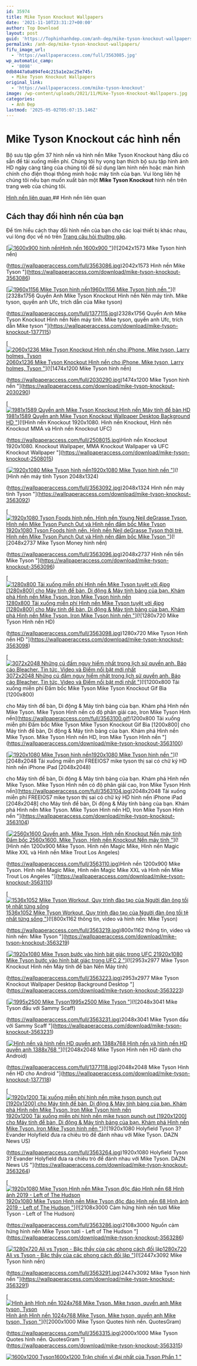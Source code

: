 ```yaml
---
id: 35974
title: Mike Tyson Knockout Wallpapers
date: '2021-11-10T23:31:27+00:00'
author: Top Download
layout: post
guid: 'https://Tophinhanhdep.com/anh-dep/mike-tyson-knockout-wallpapers/'
permalink: /anh-dep/mike-tyson-knockout-wallpapers/
fifu_image_url:
  - 'https://wallpaperaccess.com/full/3563085.jpg'
wp_automatic_camp:
  - '8098'
0db8447a0a894fe4c215a1e2ac25e745:
  - Mike Tyson Knockout Wallpapers
original_link:
  - 'https://wallpaperaccess.com/mike-tyson-knockout'
image: /wp-content/uploads/2021/11/Mike-Tyson-Knockout-Wallpapers.jpg
categories:
  - Ảnh Đẹp
lastmod: '2025-05-02T05:07:15.146Z'
---
```

# Mike Tyson Knockout các hình nền

Bộ sưu tập gồm 37 hình nền và hình nền Mike Tyson Knockout hàng đầu có sẵn để tải xuống miễn phí. Chúng tôi hy vọng bạn thích bộ sưu tập hình ảnh HD ngày càng tăng của chúng tôi để sử dụng làm hình nền hoặc màn hình chính cho điện thoại thông minh hoặc máy tính của bạn. Vui lòng liên hệ chúng tôi nếu bạn muốn xuất bản một **Mike Tyson Knockout** hình nền trên trang web của chúng tôi.

[Hình nền liên quan ](#related) ## Hình nền liên quan

## Cách thay đổi hình nền của bạn

Để tìm hiểu cách thay đổi hình nền của bạn cho các loại thiết bị khác nhau, vui lòng đọc về nó trên [Trang câu hỏi thường gặp](https://tophinhanhdep.com/faq/).

  
[[![1600x900 hình nền](https://wallpaperaccess.com/full/3563085.jpg)Hình nền 1600x900 "](https://wallpaperaccess.com/download/mike-tyson-knockout-3563085)](![2042x1573 Mike Tyson hình nền)

(https://wallpaperaccess.com/full/3563086.jpg)2042x1573 Hình nền Mike Tyson "](https://wallpaperaccess.com/download/mike-tyson-knockout-3563086)

[[![1960x1156 Mike Tyson hình nền](https://wallpaperaccess.com/full/1377110.jpg)1960x1156 Mike Tyson hình nền "](https://wallpaperaccess.com/download/mike-tyson-knockout-1377110)](![2328x1756 Quyền Anh Mike Tyson Knockout Hình nền Nền máy tính.  Mike tyson, quyền anh Ufc, trích dẫn của Mike tyson)

(https://wallpaperaccess.com/full/1377115.jpg)2328x1756 Quyền Anh Mike Tyson Knockout Hình nền Nền máy tính. Mike tyson, quyền anh Ufc, trích dẫn Mike tyson "](https://wallpaperaccess.com/download/mike-tyson-knockout-1377115)

[[![2060x1236 Mike Tyson Knockout Hình nền cho iPhone.  Mike tyson, Larry holmes, Tyson](https://wallpaperaccess.com/full/3563088.jpg)2060x1236 Mike Tyson Knockout Hình nền cho iPhone. Mike tyson, Larry holmes, Tyson "](https://wallpaperaccess.com/download/mike-tyson-knockout-3563088)](![1474x1200 Mike Tyson hình nền)

(https://wallpaperaccess.com/full/2030290.jpg)1474x1200 Mike Tyson hình nền "](https://wallpaperaccess.com/download/mike-tyson-knockout-2030290)

[[![1981x1589 Quyền anh Mike Tyson Knockout Hình nền Máy tính để bàn HD](https://wallpaperaccess.com/full/3563090.jpg)1981x1589 Quyền anh Mike Tyson Knockout Wallpaper Desktop Background HD "](https://wallpaperaccess.com/download/mike-tyson-knockout-3563090)](![Hình nền Knockout 1920x1080.  Hình nền Knockout, Hình nền Knockout MMA và Hình nền Knockout UFC)

(https://wallpaperaccess.com/full/2508015.jpg)Hình nền Knockout 1920x1080. Knockout Wallpaper, MMA Knockout Wallpaper và UFC Knockout Wallpaper "](https://wallpaperaccess.com/download/mike-tyson-knockout-2508015)

[[![1920x1080 Mike Tyson hình nền](https://wallpaperaccess.com/full/1377160.jpg)1920x1080 Mike Tyson hình nền "](https://wallpaperaccess.com/download/mike-tyson-knockout-1377160)](![Hình nền máy tính Tyson 2048x1324)

(https://wallpaperaccess.com/full/3563092.jpg)2048x1324 Hình nền máy tính Tyson "](https://wallpaperaccess.com/download/mike-tyson-knockout-3563092)

[[![1920x1080 Tyson Foods hình nền.  Hình nền Young Neil deGrasse Tyson, Hình nền Mike Tyson Punch Out và Hình nền đấm bốc Mike Tyson](https://wallpaperaccess.com/full/3563093.jpg)1920x1080 Tyson Foods hình nền. Hình nền Neil deGrasse Tyson thời trẻ, Hình nền Mike Tyson Punch Out và Hình nền đấm bốc Mike Tyson "](https://wallpaperaccess.com/download/mike-tyson-knockout-3563093)](![2048x2737 Mike Tyson Money hình nền)

(https://wallpaperaccess.com/full/3563096.jpg)2048x2737 Hình nền tiền Mike Tyson "](https://wallpaperaccess.com/download/mike-tyson-knockout-3563096)

[[![1280x800 Tải xuống miễn phí Hình nền Mike Tyson tuyệt vời 4jpg [1280x800] cho Máy tính để bàn, Di động & Máy tính bảng của bạn.  Khám phá Hình nền Mike Tyson.  Iron Mike Tyson hình nền](https://wallpaperaccess.com/full/3563097.jpg)1280x800 Tải xuống miễn phí Hình nền Mike Tyson tuyệt vời 4jpg \[1280x800\] cho Máy tính để bàn, Di động &amp; Máy tính bảng của bạn. Khám phá Hình nền Mike Tyson. Iron Mike Tyson hình nền "](https://wallpaperaccess.com/download/mike-tyson-knockout-3563097)](![1280x720 Mike Tyson Hình nền HD)

(https://wallpaperaccess.com/full/3563098.jpg)1280x720 Mike Tyson Hình nền HD "](https://wallpaperaccess.com/download/mike-tyson-knockout-3563098)

[[![3072x2048 Những cú đấm nguy hiểm nhất trong lịch sử quyền anh.  Báo cáo Bleacher.  Tin tức, Video và Điểm nổi bật mới nhất](https://wallpaperaccess.com/full/3563099.jpg)3072x2048 Những cú đấm nguy hiểm nhất trong lịch sử quyền anh. Báo cáo Bleacher. Tin tức, Video và Điểm nổi bật mới nhất "](https://wallpaperaccess.com/download/mike-tyson-knockout-3563099)](![1200x800 Tải xuống miễn phí Đấm bốc Mike Tyson Mike Tyson Knockout Gif Bìa [1200x800)

 cho Máy tính để bàn, Di động & Máy tính bảng của bạn.  Khám phá Hình nền Mike Tyson.  Mike Tyson Hình nền có độ phân giải cao, Iron Mike Tyson Hình nền](https://wallpaperaccess.com/full/3563100.gif)1200x800 Tải xuống miễn phí Đấm bốc Mike Tyson Mike Tyson Knockout Gif Bìa \[1200x800\] cho Máy tính để bàn, Di động &amp; Máy tính bảng của bạn. Khám phá Hình nền Mike Tyson. Mike Tyson Hình nền HD, Iron Mike Tyson Hình nền "](https://wallpaperaccess.com/download/mike-tyson-knockout-3563100)

[[![1920x1080 Mike Tyson hình nền](https://wallpaperaccess.com/full/3563101.jpg)1920x1080 Mike Tyson hình nền "](https://wallpaperaccess.com/download/mike-tyson-knockout-3563101)](![2048x2048 Tải xuống miễn phí FREEIOS7 mike tyson thị sai có chữ ký HD hình nền iPhone iPad [2048x2048)

 cho Máy tính để bàn, Di động & Máy tính bảng của bạn.  Khám phá Hình nền Mike Tyson.  Mike Tyson Hình nền có độ phân giải cao, Iron Mike Tyson Hình nền](https://wallpaperaccess.com/full/3563104.jpg)2048x2048 Tải xuống miễn phí FREEIOS7 mike tyson thị sai có chữ ký HD hình nền iPhone iPad \[2048x2048\] cho Máy tính để bàn, Di động &amp; Máy tính bảng của bạn. Khám phá Hình nền Mike Tyson. Mike Tyson Hình nền HD, Iron Mike Tyson Hình nền "](https://wallpaperaccess.com/download/mike-tyson-knockout-3563104)

[[![2560x1600 Quyền anh, Mike Tyson, Hình nền Knockout Nền máy tính](https://wallpaperaccess.com/full/3563105.jpg)Đấm bốc 2560x1600, Mike Tyson, Hình nền Knockout Nền máy tính "](https://wallpaperaccess.com/download/mike-tyson-knockout-3563105)](![Hình nền 1200x900 Mike Tyson.  Hình nền Magic Mike, Hình nền Magic Mike XXL và Hình nền Mike Trout Los Angeles)

(https://wallpaperaccess.com/full/3563110.jpg)Hình nền 1200x900 Mike Tyson. Hình nền Magic Mike, Hình nền Magic Mike XXL và Hình nền Mike Trout Los Angeles "](https://wallpaperaccess.com/download/mike-tyson-knockout-3563110)

[[![1536x1052 Mike Tyson Workout, Quy trình đào tạo của Người đàn ông tồi tệ nhất từng sống](https://wallpaperaccess.com/full/3563209.jpg)1536x1052 Mike Tyson Workout, Quy trình đào tạo của Người đàn ông tồi tệ nhất từng sống "](https://wallpaperaccess.com/download/mike-tyson-knockout-3563209)](![800x1162 thông tin, video và hình nền: Mike Tyson)

(https://wallpaperaccess.com/full/3563219.jpg)800x1162 thông tin, video và hình nền: Mike Tyson "](https://wallpaperaccess.com/download/mike-tyson-knockout-3563219)

[[![1920x1080 Mike Tyson bước vào hình bát giác trong UFC 2](https://wallpaperaccess.com/full/3563221.jpg)1920x1080 Mike Tyson bước vào hình bát giác trong UFC 2 "](https://wallpaperaccess.com/download/mike-tyson-knockout-3563221)](![2953x2977 Mike Tyson Knockout Hình nền Máy tính để bàn Nền Máy tính)

(https://wallpaperaccess.com/full/3563223.jpg)2953x2977 Mike Tyson Knockout Wallpaper Desktop Background Desktop "](https://wallpaperaccess.com/download/mike-tyson-knockout-3563223)

[[![1995x2500 Mike Tyson](https://wallpaperaccess.com/full/3563226.jpg)1995x2500 Mike Tyson "](https://wallpaperaccess.com/download/mike-tyson-knockout-3563226)](![2048x3041 Mike Tyson đấu với Sammy Scaff)

(https://wallpaperaccess.com/full/3563231.jpg)2048x3041 Mike Tyson đấu với Sammy Scaff "](https://wallpaperaccess.com/download/mike-tyson-knockout-3563231)

[[![Hình nền và hình nền HD quyền anh 1388x768](https://wallpaperaccess.com/full/1488238.jpg) Hình nền và hình nền HD quyền anh 1388x768 "](https://wallpaperaccess.com/download/mike-tyson-knockout-1488238)](![2048x2048 Mike Tyson Hình nền HD dành cho Android)

(https://wallpaperaccess.com/full/1377118.jpg)2048x2048 Mike Tyson Hình nền HD cho Android "](https://wallpaperaccess.com/download/mike-tyson-knockout-1377118)

[[![1920x1200 Tải xuống miễn phí hình nền mike tyson punch out [1920x1200] cho Máy tính để bàn, Di động & Máy tính bảng của bạn.  Khám phá Hình nền Mike Tyson.  Iron Mike Tyson hình nền](https://wallpaperaccess.com/full/3563242.jpg)1920x1200 Tải xuống miễn phí hình nền mike tyson punch out \[1920x1200\] cho Máy tính để bàn, Di động &amp; Máy tính bảng của bạn. Khám phá Hình nền Mike Tyson. Iron Mike Tyson hình nền "](https://wallpaperaccess.com/download/mike-tyson-knockout-3563242)](![1920x1080 Holyfield Tyson 3?  Evander Holyfield đưa ra chiêu trò để đánh nhau với Mike Tyson.  DAZN News US)

(https://wallpaperaccess.com/full/3563264.jpg)1920x1080 Holyfield Tyson 3? Evander Holyfield đưa ra chiêu trò để đánh nhau với Mike Tyson. DAZN News US "](https://wallpaperaccess.com/download/mike-tyson-knockout-3563264)

[[![1920x1080 Mike Tyson Hình nền Mike Tyson độc đáo Hình nền 68 Hình ảnh 2019 - Left of The Hudson](https://wallpaperaccess.com/full/3563270.jpg)1920x1080 Mike Tyson Hình nền Mike Tyson độc đáo Hình nền 68 Hình ảnh 2019 - Left of The Hudson "](https://wallpaperaccess.com/download/mike-tyson-knockout-3563270)](![2108x3000 Cảm hứng hình nền tươi Mike Tyson - Left of The Hudson)

(https://wallpaperaccess.com/full/3563286.jpg)2108x3000 Nguồn cảm hứng hình nền Mike Tyson tươi - Left of The Hudson "](https://wallpaperaccess.com/download/mike-tyson-knockout-3563286)

[[![1280x720 Ali vs Tyson - Bậc thầy của các phong cách đối lập](https://wallpaperaccess.com/full/3563290.jpg)1280x720 Ali vs Tyson - Bậc thầy của các phong cách đối lập "](https://wallpaperaccess.com/download/mike-tyson-knockout-3563290)](![2447x3092 Mike Tyson hình nền)

(https://wallpaperaccess.com/full/3563291.jpg)2447x3092 Mike Tyson hình nền "](https://wallpaperaccess.com/download/mike-tyson-knockout-3563291)

[[![Hình ảnh Hình nền 1024x768 Mike Tyson.  Mike tyson, quyền anh Mike tyson, Tyson](https://wallpaperaccess.com/full/2030308.jpg)Hình ảnh Hình nền 1024x768 Mike Tyson. Mike tyson, quyền anh Mike tyson, Tyson "](https://wallpaperaccess.com/download/mike-tyson-knockout-2030308)](![2000x1000 Mike Tyson Quotes hình nền.  QuotesGram)

(https://wallpaperaccess.com/full/3563315.jpg)2000x1000 Mike Tyson Quotes hình nền. QuotesGram "](https://wallpaperaccess.com/download/mike-tyson-knockout-3563315)

[![1600x1200 Tyson](https://wallpaperaccess.com/full/3563320.jpg)1600x1200 Trận chiến vĩ đại nhất của Tyson Phần 1 "](https://wallpaperaccess.com/download/mike-tyson-knockout-3563320)
